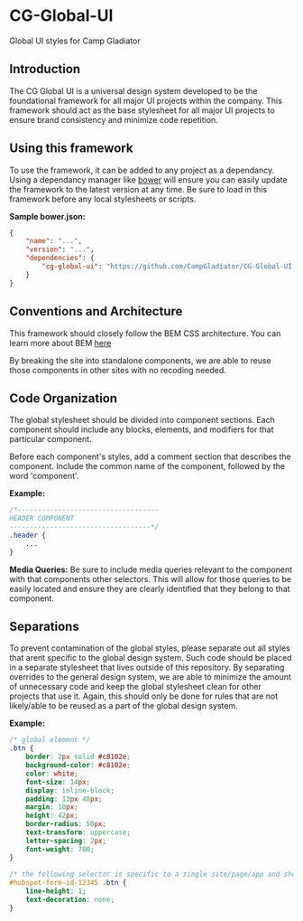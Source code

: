 # CG-Global-UI
Global UI styles for Camp Gladiator

## Introduction
The CG Global UI is a universal design system developed to be the foundational framework for all major UI projects within the company. This framework should act as the base stylesheet for all major UI projects to ensure brand consistency and minimize code repetition.

## Using this framework
To use the framework, it can be added to any project as a dependancy. Using a dependancy manager like [bower](https://bower.io/) will ensure you can easily update the framework to the latest version at any time. Be sure to load in this framework before any local stylesheets or scripts.

**Sample bower.json:**
```json
{
    "name": "...",
    "version": "...",
    "dependencies": {
        "cg-global-ui": "https://github.com/CampGladiator/CG-Global-UI.git#master",
    }
}
```

## Conventions and Architecture
This framework should closely follow the BEM CSS architecture. You can learn more about BEM [here](http://getbem.com/introduction/)

By breaking the site into standalone components, we are able to reuse those components in other sites with no recoding needed.

## Code Organization
The global stylesheet should be divided into component sections. Each component should include any blocks, elements, and modifiers for that particular component. 

Before each component's styles, add a comment section that describes the component. Include the common name of the component, followed by the word 'component'.

**Example:**
```css
/*-----------------------------------
HEADER COMPONENT
-----------------------------------*/
.header {
    ...
}
```
**Media Queries:**
Be sure to include media queries relevant to the component with that components other selectors. This will allow for those queries to be easily located and ensure they are clearly identified that they belong to that component.


## Separations
To prevent contamination of the global styles, please separate out all styles that arent specific to the global design system. Such code should be placed in a separate stylesheet that lives outside of this repository. By separating overrides to the general design system, we are able to minimize the amount of unnecessary code and keep the global stylesheet clean for other projects that use it. Again, this should only be done for rules that are not likely/able to be reused as a part of the global design system.

**Example:**
```css
/* global element */
.btn {
    border: 2px solid #c8102e;
    background-color: #c8102e;
    color: white;
    font-size: 14px;
    display: inline-block;
    padding: 13px 48px;
    margin: 10px;
    height: 42px;
    border-radius: 50px;
    text-transform: uppercase;
    letter-spacing: 2px;
    font-weight: 700;
}
  
/* the following selector is specific to a single site/page/app and should thus be moved into a seperate local stylesheet outside of the global framework */
#hubspot-form-id-12345 .btn {
    line-height: 1;
    text-decoration: none;
}
```
